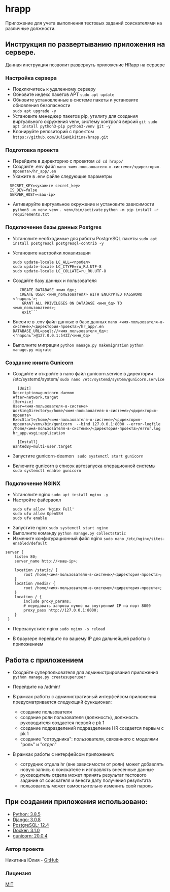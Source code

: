# hrapp
Приложение для учета выполнения тестовых заданий соискателями на различные должности.

## Инструкция по развертыванию приложения на сервере.
Данная инструкция позволит развернуть приложение HRapp на сервере

### Настройка сервера
* Подключитесь к удаленному серверу
* Обновите индекс пакетов APT 
  ```sudo apt update ```
* Обновите установленные в системе пакеты и установите обновления безопасности  
  ```sudo apt upgrade -y ```
* Установите менеджер пакетов pip, утилиту для создания виртуального окружения venv, систему контроля версий 
  ```git sudo apt install python3-pip python3-venv git -y``` 
* Клонируйте репозиторий с проектом 
  ```https://github.com/JulieNikitina/hrapp.git```
### Подготовка проекта
* Перейдите в директорию с проектом
  ``` cd cd hrapp/ ```
* Создайте .env файл 
  ```nano <имя-пользователя-в-системе>/<директория-проекта>/hr_app/.en```
* Укажите в .env файле следующие параметры
```
  SECRET_KEY=<укажите secret_key>
  IS_DEV=false
  SERVER_HOST=<ваш-ip>
```
  
* Активируйте виртуальное окружение и установите зависимости
  ```python3 -m venv venv```
  ```. venv/bin/activate```
  ```python -m pip install -r requirements.txt ```
  
### Подключение базы данных Postgres
* Установите необходимые для работы PostgreSQL пакеты
  ```sudo apt install postgresql postgresql-contrib -y```
  
* Установите настройки локализации
  ```
  sudo update-locale LC_ALL=<пробел>
  sudo update-locale LC_CTYPE=ru_RU.UTF-8
  sudo update-locale LC_COLLATE=ru_RU.UTF-8
  ```
* Создайте базу данных и пользователя
  ```sudo -u postgres psql
     CREATE DATABASE <имя_бд>;
     CREATE USER <имя_пользователя> WITH ENCRYPTED PASSWORD <'пароль'>; 
      GRANT ALL PRIVILEGES ON DATABASE <имя_бд> TO <имя_пользователя>;  
      exit```
* Внесите в .env файл данные о базе данных
  ```nano <имя-пользователя-в-системе>/<директория-проекта>/hr_app/.en```
  ```DATABASE_URL=psql://<имя_пользователя_бд>:<'пароль'>@127.0.0.1:5432/<имя_бд>```
  
* Выполните миграции
  ```python manage.py makemigration```
  ```python manage.py migrate```
  
### Создание юнита Gunicorn
* Cоздайте и откройте в nano файл gunicorn.service в директории /etc/systemd/system/
  ```sudo nano /etc/systemd/system/gunicorn.service```
  
  ```
    [Unit]
  Description=gunicorn daemon
  After=network.target
  [Service]
  User=<имя-пользователя-в-системе>
  WorkingDirectory=/home/<имя-пользователя-в-системе>/<директория-проекта>
  ExecStart=/home/<имя-пользователя-в-системе>/<директория-проекта>/venv/bin/gunicorn  --bind 127.0.0.1:8000 --error-logfile /home/<имя-пользователя-в-системе>/<директория-проекта>/error.log  hr_app.wsgi:application

    [Install]
  WantedBy=multi-user.target
  ```
* Запустите gunicorn-deamon
  ``` sudo systemctl start gunicorn```
* Включите  gunicorn в список автозапуска операционной системы
  ``` sudo systemctl enable gunicorn```
### Подключение NGINX
* Установите nginx
  ```sudo apt install nginx -y```
* Настройте файерволл
  ```
  sudo ufw allow 'Nginx Full'
  sudo ufw allow OpenSSH 
  sudo ufw enable 
  ```
* Запустите nginx
  ```sudo systemctl start nginx``` 
* Выполните команду
  ```python manage.py collectstatic ```
* Измените конфигурационный файл nginx
  ```sudo nano /etc/nginx/sites-enabled/default```
```
server {
    listen 80;
    server_name http://<ваш-ip>;

    location /static/ {
        root /home/<имя-пользователя-в-системе>/<директория-проекта>;
    }
    location /media/ {
        root /home/<имя-пользователя-в-системе>/<директория-проекта>;
    }
    location / {
        include proxy_params;
        # передавать запросы нужно на внутренний IP на порт 8000
        proxy_pass http://127.0.0.1:8000;
    }
 }
 ```
* Перезапустите nginx 
  ```sudo nginx -s reload```
 
* В браузере перейдите по вашему IP для дальнейшей работы с приложением
  
 ## Работа с приложением
 
* Создайте суперпольователя для администрирования приложения
``` python manage.py createsuperuser```

* Перейдите на <IP>/admin/

* В рамках работы с административный интерфейсом приложения предусматривается следующий функционал:
  - создание пользователя 
  - создание роли пользователя (должность), должность руководителя создается первой с pk 1
  - создание подразделений подразделение HR создается первым с pk 1
  - создание "сотрудника": пользователя, связанного с моделями "роль" и "отдел"
 
* В рамках работы с интерфейсом приложения:
  - сотрудник отдела hr (вне зависимости от роли) может добавлять новую запись о соискателе и исправлять внесенные данные
  - руководитель отдела может принять результат тестового задание от соискателя и внести дату получения результата
  - пользователь может самостьятельно изменить свой пароль

## При создании приложения использовано:
  * [Python: 3.8.5](https://www.python.org/)
  * [Django: 3.0.8](https://www.djangoproject.com/)
  * [PostgreSQL: 12.4](https://www.postgresql.org/)
  * [Docker: 3.1.0](https://www.docker.com/)
  * [gunicorn: 20.0.4](https://gunicorn.org/)
### Aвтор проекта
  Никитина Юлия - [GitHub](https://github.com/JulieNikitina)
### Лицензия
[MIT](https://choosealicense.com/licenses/mit/)